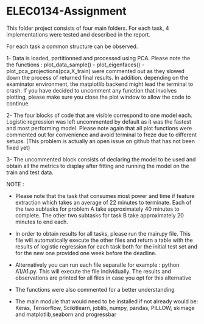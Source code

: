 # ELEC0134-Assignment

This folder project consists of four main folders. For each task, 4 implementations were tested and described in the report. 

For each task a common structure can be observed. 

1- Data is loaded, partitionned and processed using PCA. Please note the the functions : plot_data_sample() - plot_eigenfaces() - plot_pca_projections(pca,X_train) were commented out as they slowed down the process of returned final results. In addition. depending on the examinator environment, the matplotlib backend might lead the terminal to crash. If you have decided to uncomment any function that involves plotting, please make sure you close the plot window to allow the code to continue.  

2- The four blocks of code that are visible correspond to one model each. Logistic regression was left uncommented by default as it was the fastest and most performing model. Please note again that all plot functions were commented out for convenience and avoid terminal to freze due to different setups. (This problem is actually an open issue on github that has not been fixed yet)

3- The uncommented block consists of declaring the model to be used and obtain all the metrics to display after fitting and running the model on the train and test data. 


NOTE : 

- Please note that the task that consumes most power and time if feature extraction which takes an average of 22 minutes to terminate. Each of the two subtasks for problem A take approximately 40 minutes to complete. The other two subtasks for task B take approximately 20 minutes to end each. 

- In order to obtain results for all tasks, please run the main.py file. This file will automatically execute the other files and return a table with the results of logistic regression for each task both for the initial test set and for the new one provided one week before the deadline. 

- Alternatively you can run each file separatle for example : python A1/A1.py. This will execute the file individually. The results and observations are printed for all files in case you opt for this alternative

- The functions were also commented for a better understanding 

- The main module that would need to be installed if not already would be: Keras, Tensorflow, Scikitlearn, joblib, numpy, pandas, PILLOW, skimage and matplotlib,seaborn and progressbar


